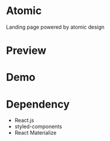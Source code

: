 # Atomic

Landing page powered by atomic design

# Preview

<!-- ![Fruity preview](./site-preview.jpg) -->

# Demo

<!-- [CLICK HERE TO CHECK FRUITY DEMO](https://fruity-terada.netlify.app/) -->

# Dependency

- React.js
- styled-components
- React Materialize
